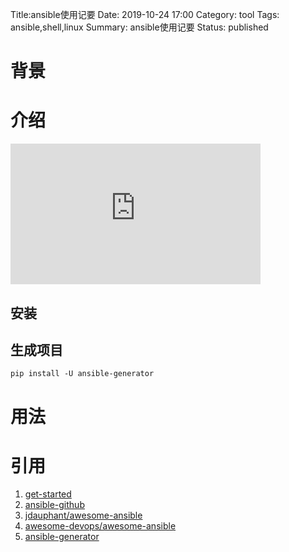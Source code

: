 Title:ansible使用记要
Date: 2019-10-24 17:00
Category: tool
Tags: ansible,shell,linux
Summary: ansible使用记要
Status: published

# 背景

# 介绍

<iframe allowtransparency="true" title="Wistia video player" allowFullscreen frameborder="0" scrolling="no" class="wistia_embed" name="wistia_embed" src="https://fast.wistia.net/embed/iframe/qrqfj371b6" width="400" height="225"></iframe>

## 安装

## 生成项目

```
pip install -U ansible-generator

```

# 用法

# 引用

1. [get-started](https://www.ansible.com/resources/get-started)
2. [ansible-github](https://github.com/ansible/ansible)
3. [jdauphant/awesome-ansible](https://github.com/jdauphant/awesome-ansible)
4. [awesome-devops/awesome-ansible](https://github.com/awesome-devops/awesome-ansible)
5. [ansible-generator](https://pypi.org/project/ansible-generator/)


